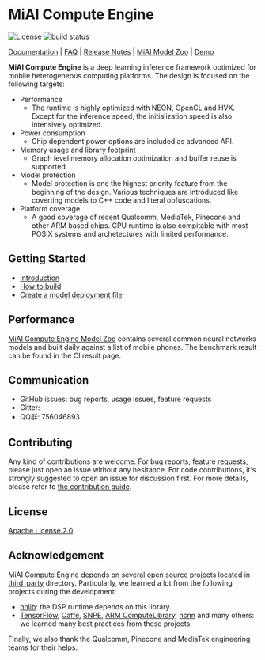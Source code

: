 # MiAI Compute Engine
[![License](https://img.shields.io/badge/License-Apache%202.0-blue.svg)](LICENSE)
[![build status](http://v9.git.n.xiaomi.com/deep-computing/mace/badges/master/build.svg)](http://v9.git.n.xiaomi.com/deep-computing/mace/pipelines)

[Documentation](docs) |
[FAQ](docs/faq.md) |
[Release Notes](RELEASE.md) |
[MiAI Model Zoo](http://v9.git.n.xiaomi.com/deep-computing/mace-models) |
[Demo](mace/android)

**MiAI Compute Engine** is a deep learning inference framework optimized for
mobile heterogeneous computing platforms. The design is focused on the following
targets:
* Performance
  * The runtime is highly optimized with NEON, OpenCL and HVX. Except for the
    inference speed, the initialization speed is also intensively optimized.
* Power consumption
  * Chip dependent power options are included as advanced API.
* Memory usage and library footprint
  * Graph level memory allocation optimization and buffer reuse is supported.
* Model protection
  * Model protection is one the highest priority feature from the beginning of 
    the design. Various techniques are introduced like coverting models to C++
    code and literal obfuscations.
* Platform coverage
  * A good coverage of recent Qualcomm, MediaTek, Pinecone and other ARM based
    chips. CPU runtime is also compitable with most POSIX systems and
    archetectures with limited performance.

## Getting Started
* [Introduction](docs/getting_started/introduction.rst)
* [How to build](docs/getting_started/how_to_build.rst)
* [Create a model deployment file](docs/getting_started/create_a_model_deployment.rst)

## Performance
[MiAI Compute Engine Model Zoo](http://v9.git.n.xiaomi.com/deep-computing/mace-models) contains
several common neural networks models and built daily against a list of mobile
phones. The benchmark result can be found in the CI result page.

## Communication
* GitHub issues: bug reports, usage issues, feature requests
* Gitter:
* QQ群: 756046893

## Contributing
Any kind of contributions are welcome. For bug reports, feature requests,
please just open an issue without any hesitance. For code contributions, it's
strongly suggested to open an issue for discussion first. For more details,
please refer to [the contribution guide](docs/development/contributing.md).

## License
[Apache License 2.0](LICENSE).

## Acknowledgement
MiAI Compute Engine depends on several open source projects located in
[third_party](mace/third_party) directory. Particularly, we learned a lot from
the following projects during the development:
* [nnlib](https://source.codeaurora.org/quic/hexagon_nn/nnlib): the DSP runtime
  depends on this library.
* [TensorFlow](https://github.com/tensorflow/tensorflow),
  [Caffe](https://github.com/BVLC/caffe),
  [SNPE](https://developer.qualcomm.com/software/snapdragon-neural-processing-engine-ai),
  [ARM ComputeLibrary](https://github.com/ARM-software/ComputeLibrary),
  [ncnn](https://github.com/Tencent/ncnn) and many others: we learned many best
  practices from these projects.

Finally, we also thank the Qualcomm, Pinecone and MediaTek engineering teams for
their helps.
